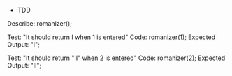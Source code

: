 * TDD

Describe: romanizer();

Test: "It should return I when 1 is entered"
Code: romanizer(1);
Expected Output: "I";

Test: "It should return "II" when 2 is entered"
Code: romanizer(2);
Expected Output: "II";


